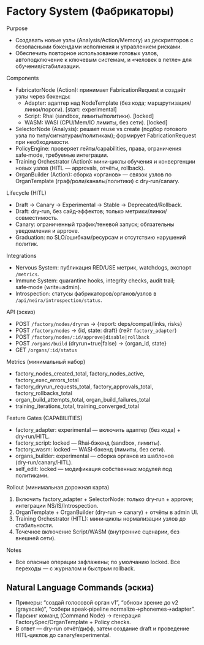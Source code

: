 <!-- neira:meta
id: NEI-20250923-factory-system-design
intent: design
summary: |
  Каркас системы Фабрикаторов: FabricatorNode/SelectorNode, жизненный цикл узлов (Draft→Canary→Experimental→Stable), интеграции с Nervous/Immune, HITL‑обучение и органы.
-->

# Factory System (Фабрикаторы)

Purpose
- Создавать новые узлы (Analysis/Action/Memory) из дескрипторов с безопасными бэкендами исполнения и управлением рисками.
- Обеспечить повторное использование готовых узлов, автоподключение к ключевым системам, и «человек в петле» для обучения/стабилизации.

Components
- FabricatorNode (Action): принимает FabricationRequest и создаёт узлы через бэкенды:
  - Adapter: адаптер над NodeTemplate (без кода; маршрутизация/линки/пороги). [start: experimental]
  - Script: Rhai (sandbox, лимиты/политики). [locked]
  - WASM: WASI (CPU/Mem/IO лимиты, без сети). [locked]
- SelectorNode (Analysis): решает reuse vs create (подбор готового узла по типу/сигнатурам/политикам); формирует FabricationRequest при необходимости.
- PolicyEngine: проверяет гейты/capabilities, права, ограничения safe‑mode, требуемые интеграции.
- Training Orchestrator (Action): мини‑циклы обучения и конвергенции новых узлов (HITL — approvals, отчёты, rollback).
- OrganBuilder (Action): сборка «органов» — связок узлов по OrganTemplate (граф/роли/каналы/политики) с dry‑run/canary.

Lifecycle (HITL)
- Draft → Canary → Experimental → Stable → Deprecated/Rollback.
- Draft: dry‑run, без сайд‑эффектов; только метрики/линки/совместимость.
- Canary: ограниченный трафик/теневой запуск; обязательны уведомления и approve.
- Graduation: по SLO/ошибкам/ресурсам и отсутствию нарушений политик.

Integrations
- Nervous System: публикация RED/USE метрик, watchdogs, экспорт `/metrics`.
- Immune System: quarantine hooks, integrity checks, audit trail; safe‑mode (write=admin).
- Introspection: статусы фабрикаторов/органов/узлов в `/api/neira/introspection/status`.

API (эскиз)
- POST `/factory/nodes/dryrun` → {report: deps/compat/links, risks}
- POST `/factory/nodes` → {id, state: draft} (гейт `factory_adapter`)
- POST `/factory/nodes/:id/approve|disable|rollback`
- POST `/organs/build` (dryrun=true|false) → {organ_id, state}
- GET `/organs/:id/status`

Metrics (минимальный набор)
- factory_nodes_created_total, factory_nodes_active, factory_exec_errors_total
- factory_dryrun_requests_total, factory_approvals_total, factory_rollbacks_total
- organ_build_attempts_total, organ_build_failures_total
- training_iterations_total, training_converged_total

Feature Gates (CAPABILITIES)
- factory_adapter: experimental — включить адаптер (без кода) + dry‑run/HITL.
- factory_script: locked — Rhai‑бэкенд (sandbox, лимиты).
- factory_wasm: locked — WASI‑бэкенд (лимиты, без сети).
- organs_builder: experimental — сборка органов из шаблонов (dry‑run/canary/HITL).
- self_edit: locked — модификация собственных модулей под политиками.

Rollout (минимальная дорожная карта)
1) Включить factory_adapter + SelectorNode: только dry‑run + approve; интеграции NS/IS/Introspection.
2) OrganTemplate + OrganBuilder (dry‑run → canary) + отчёты в admin UI.
3) Training Orchestrator (HITL): мини‑циклы нормализации узлов до стабильности.
4) Точечное включение Script/WASM (внутренние сценарии, без внешней сети).

Notes
- Все опасные операции зафлажены; по умолчанию locked. Все переходы — с журналом и быстрым rollback.

## Natural Language Commands (эскиз)

- Примеры: “создай голосовой орган v1”, “обнови зрение до v2 (grayscale)”, “собери speak‑pipeline normalize→phonemes→adapter”.
- Парсинг команд (Command Node) → генерация FactorySpec/OrganTemplate + Policy checks.
- В ответ — dry‑run отчёт/дифф, затем создание draft и проведение HITL‑циклов до canary/experimental.
